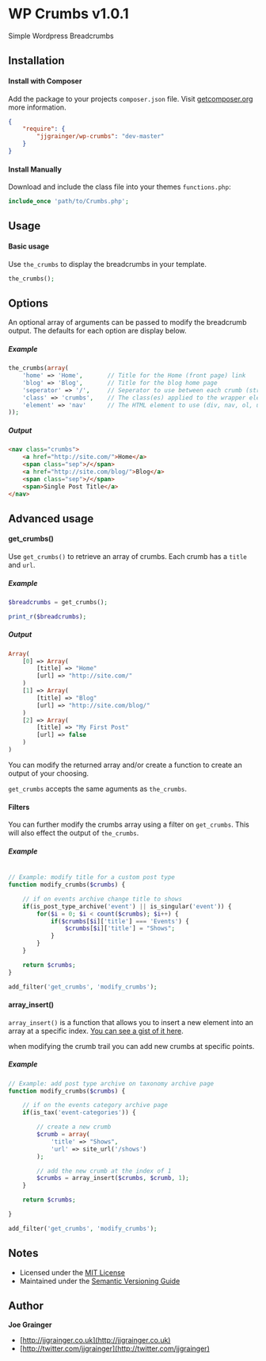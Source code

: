# WP Crumbs v1.0.1

Simple Wordpress Breadcrumbs

## Installation

#### Install with Composer

Add the package to your projects `composer.json` file. Visit [getcomposer.org](http://getcomposer.org/) more information.

```json
{
    "require": {
        "jjgrainger/wp-crumbs": "dev-master"
    }
}
```

#### Install Manually

Download and include the class file into your themes `functions.php`:

```php
include_once 'path/to/Crumbs.php';
```


## Usage

#### Basic usage

Use `the_crumbs` to display the breadcrumbs in your template.

```php
the_crumbs();
```

## Options

An optional array of arguments can be passed to modify the breadcrumb output.
The defaults for each option are display below.

##### Example

```php
the_crumbs(array(
    'home' => 'Home',       // Title for the Home (front page) link
    'blog' => 'Blog',       // Title for the blog home page
    'seperator' => '/',     // Seperator to use between each crumb (string or false)
    'class' => 'crumbs',    // The class(es) applied to the wrapper element ('crumbs', 'nav crumbs')
    'element' => 'nav'      // The HTML element to use (div, nav, ol, ul)
));
```

##### Output

```html
<nav class="crumbs">
    <a href="http://site.com/">Home</a>
    <span class="sep">/</span>
    <a href="http://site.com/blog/">Blog</a>
    <span class="sep">/</span>
    <span>Single Post Title</a>
</nav>
```


## Advanced usage

#### get_crumbs()

Use `get_crumbs()` to retrieve an array of crumbs. Each crumb has a `title` and `url`.

##### Example

```php
$breadcrumbs = get_crumbs();

print_r($breadcrumbs);
```

##### Output
```php
Array(
    [0] => Array(
        [title] => "Home"
        [url] => "http://site.com/"
    )
    [1] => Array(
        [title] => "Blog"
        [url] => "http://site.com/blog/"
    )
    [2] => Array(
        [title] => "My First Post"
        [url] => false
    )
)
```

You can modify the returned array and/or create a function to create an output of your choosing.

`get_crumbs` accepts the same aguments as `the_crumbs`.

#### Filters

You can further modify the crumbs array using a filter on `get_crumbs`. This will also effect the output of `the_crumbs`.

##### Example

```php

// Example: modify title for a custom post type
function modify_crumbs($crumbs) {

    // if on events archive change title to shows
    if(is_post_type_archive('event') || is_singular('event')) {
        for($i = 0; $i < count($crumbs); $i++) {
            if($crumbs[$i]['title'] === 'Events') {
                $crumbs[$i]['title'] = "Shows";
            }
        }
    }

    return $crumbs;
}

add_filter('get_crumbs', 'modify_crumbs');
```

#### array_insert()

`array_insert()` is a function that allows you to insert a new element into an array at a specific index.
[You can see a gist of it here](https://gist.github.com/jjgrainger/845271930a319079b74b).

when modifying the crumb trail you can add new crumbs at specific points.

##### Example

```php
// Example: add post type archive on taxonomy archive page
function modify_crumbs($crumbs) {

    // if on the events category archive page
    if(is_tax('event-categories')) {

        // create a new crumb
        $crumb = array(
            'title' => "Shows",
            'url' => site_url('/shows')
        );

        // add the new crumb at the index of 1
        $crumbs = array_insert($crumbs, $crumb, 1);
    }

    return $crumbs;

}

add_filter('get_crumbs', 'modify_crumbs');
```

## Notes

* Licensed under the [MIT License](https://github.com/jjgrainger/wp-crumbs/blob/master/LICENSE)
* Maintained under the [Semantic Versioning Guide](http://semver.org)

## Author

**Joe Grainger**
* [http://jjgrainger.co.uk](http://jjgrainger.co.uk)
* [http://twitter.com/jjgrainger](http://twitter.com/jjgrainger)
